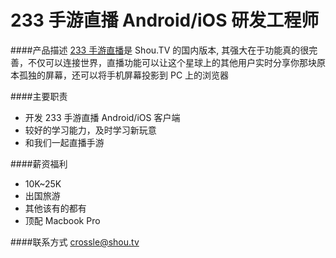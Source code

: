 233 手游直播 Android/iOS 研发工程师
==========

####产品描述
[233 手游直播](https://233.tv)是 Shou.TV 的国内版本, 其强大在于功能真的很完善，不仅可以连接世界，直播功能可以让这个星球上的其他用户实时分享你那块原本孤独的屏幕，还可以将手机屏幕投影到 PC 上的浏览器

####主要职责
- 开发 233 手游直播 Android/iOS 客户端
- 较好的学习能力，及时学习新玩意
- 和我们一起直播手游

####薪资福利
- 10K~25K
- 出国旅游
- 其他该有的都有
- 顶配 Macbook Pro

####联系方式
[crossle@shou.tv](mailto:crossle@shou.tv)
